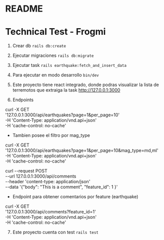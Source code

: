 # README

# Technical Test - Frogmi
1. Crear db ```rails db:create```
2. Ejecutar migraciones ```rails db:migrate```
3. Ejecutar task ```rails earthquake:fetch_and_insert_data```
4. Para ejecutar en modo desarrollo ```bin/dev```

5. Este proyecto tiene react integrado, donde podras visualizar la lista de terremotos que extraiga la task http://127.0.0.1:3000
6. Endpoints

curl -X GET \
'127.0.0.1:3000/api/earthquakes?page=1&per_page=10' \
-H 'Content-Type: application/vnd.api+json' \
-H 'cache-control: no-cache'

- Tambien posee el filtro por mag_type

curl -X GET \
'127.0.0.1:3000/api/earthquakes?page=1&per_page=10&mag_type=md,ml' \
-H 'Content-Type: application/vnd.api+json' \
-H 'cache-control: no-cache'

curl --request POST \
--url 127.0.0.1:3000/api/comments \
--header 'content-type: application/json' \
--data '{"body": "This is a comment", "feature_id": 1 }'

- Endpoint para obtener comentarios por feature (earthquake)

curl -X GET \
'127.0.0.1:3000/api/comments?feature_id=1' \
-H 'Content-Type: application/vnd.api+json' \
-H 'cache-control: no-cache'

7. Este proyecto cuenta con test ```rails test```